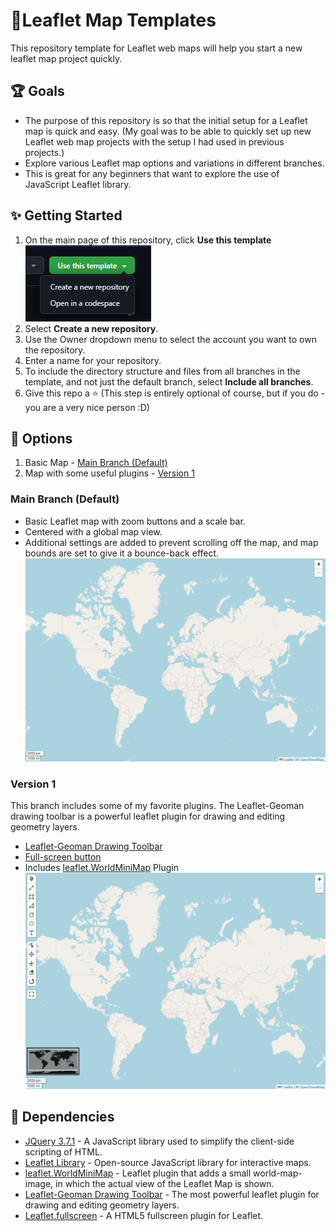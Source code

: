 # 🍃Leaflet Map Templates
This repository template for Leaflet web maps will help you start a new leaflet map project quickly.


## 🏆 Goals
- The purpose of this repository is so that the initial setup for a Leaflet map is quick and easy. (My goal was to be able to quickly set up new Leaflet web map projects with the setup I had used in previous projects.)
- Explore various Leaflet map options and variations in different branches.
- This is great for any beginners that want to explore the use of JavaScript Leaflet library.


## ✨ Getting Started
1. On the main page of this repository, click <b>Use this template</b><br>
![Use this template button](docs/use-this-template.png)
2. Select <b>Create a new repository</b>.
3. Use the Owner dropdown menu to select the account you want to own the repository.
4. Enter a name for your repository.
5. To include the directory structure and files from all branches in the template, and not just the default branch, select <b>Include all branches</b>.
6. Give this repo a ⭐ (This step is entirely optional of course, but if you do - you are a very nice person :D)


## 📌 Options
1. Basic Map - [Main Branch (Default)](#main-branch-default)
3. Map with some useful plugins - [Version 1](#version-1)

### Main Branch (Default)
- Basic Leaflet map with zoom buttons and a scale bar.
- Centered with a global map view.
- Additional settings are added to prevent scrolling off the map, and map bounds are set to give it a bounce-back effect.
![Main branch - simple Leflet map template](docs/main-map-template.png)


### Version 1
This branch includes some of my favorite plugins. The Leaflet-Geoman drawing toolbar is a powerful leaflet plugin for drawing and editing geometry layers.
- <a href="https://www.geoman.io/docs/getting-started/free-version">Leaflet-Geoman Drawing Toolbar</a>
- <a href="https://github.com/Leaflet/Leaflet.fullscreen">Full-screen button</a>
- Includes <a href="https://github.com/maneoverland/leaflet.WorldMiniMap">leaflet.WorldMiniMap</a> Plugin
![Main branch - simple Leflet map template](docs/version-1.png)


## 🔧 Dependencies
- <a href="https://jquery.com/">JQuery 3.7.1</a> - A JavaScript library used to simplify the client-side scripting of HTML.
- <a href="https://unpkg.com/leaflet@1.9.4/dist/leaflet.js">Leaflet Library</a> - Open-source JavaScript library for interactive maps.
- <a href="https://github.com/maneoverland/leaflet.WorldMiniMap">leaflet.WorldMiniMap</a> - Leaflet plugin that adds a small world-map-image, in which the actual view of the Leaflet Map is shown.
- <a href="https://www.geoman.io/docs/getting-started/free-version">Leaflet-Geoman Drawing Toolbar</a> - The most powerful leaflet plugin for drawing and editing geometry layers.
- <a href="https://github.com/Leaflet/Leaflet.fullscreen">Leaflet.fullscreen</a> - A HTML5 fullscreen plugin for Leaflet.